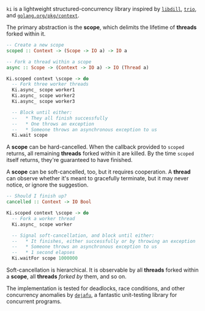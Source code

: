 `ki` is a lightweight structured-concurrency library inspired by
[`libdill`](http://libdill.org/), [`trio`](https://github.com/python-trio/trio),
and [`golang.org/pkg/context`](https://golang.org/pkg/context/).

The primary abstraction is the **scope**, which delimits the lifetime of **threads**
forked within it.

```haskell
-- Create a new scope
scoped :: Context -> (Scope -> IO a) -> IO a

-- Fork a thread within a scope
async :: Scope -> (Context -> IO a) -> IO (Thread a)
```

```haskell
Ki.scoped context \scope -> do
  -- Fork three worker threads
  Ki.async_ scope worker1
  Ki.async_ scope worker2
  Ki.async_ scope worker3

  -- Block until either:
  --   * They all finish successfully
  --   * One throws an exception
  --   * Someone throws an asynchronous exception to us
  Ki.wait scope
```

A **scope** can be hard-cancelled. When the callback provided to `scoped` returns,
all remaining **threads** forked within it are killed. By the time `scoped` itself
returns, they're guaranteed to have finished.

A **scope** can be soft-cancelled, too, but it requires cooperation. A **thread**
can observe whether it's meant to gracefully terminate, but it may never notice,
or ignore the suggestion.

```haskell
-- Should I finish up?
cancelled :: Context -> IO Bool
```

```haskell
Ki.scoped context \scope -> do
  -- Fork a worker thread
  Ki.async_ scope worker

  -- Signal soft-cancellation, and block until either:
  --   * It finishes, either successfully or by throwing an exception
  --   * Someone throws an asynchronous exception to us
  --   * 1 second elapses
  Ki.waitFor scope 1000000
```

Soft-cancellation is hierarchical. It is observable by all **threads** forked
within a **scope**, all **threads** _forked by_ them, and so on.

The implementation is tested for deadlocks, race conditions, and other
concurrency anomalies by [`dejafu`](http://hackage.haskell.org/package/dejafu), a
fantastic unit-testing library for concurrent programs.
